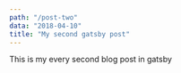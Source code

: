 ```yaml
---
path: "/post-two"
data: "2018-04-10"
title: "My second gatsby post"
---
```


This is my every second blog post in gatsby